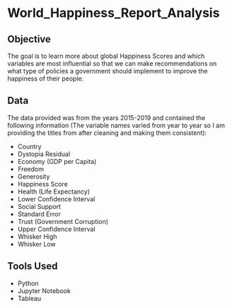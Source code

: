 # World_Happiness_Report_Analysis
## Objective
The goal is to learn more about global Happiness Scores and which variables are most influential so that we can make recommendations on what type of policies a government should implement to improve the happiness of their people.
## Data
The data provided was from the years 2015-2019 and contained the following information (The variable names varied from year to year so I am providing the titles from after cleaning and making them consistent):
* Country
* Dystopia Residual
* Economy (GDP per Capita)
* Freedom
* Generosity
* Happiness Score
* Health (Life Expectancy)
* Lower Confidence Interval
* Social Support
* Standard Error
* Trust (Government Corruption)
* Upper Confidence Interval
* Whisker High
* Whisker Low
## Tools Used
* Python
* Jupyter Notebook
* Tableau
